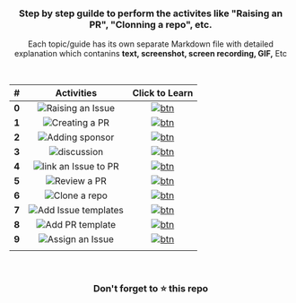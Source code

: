 <div align="center">
<h3>Step by step guilde to perform the activites like "Raising an PR", "Clonning a repo", etc.</h3>
<p>Each topic/guide has its own separate Markdown file with detailed explanation which contanins <b>text, screenshot, screen recording, GIF,</b> Etc</p>
</div>
  
<br>

|#|Activities| Click to Learn |
|:--:|:---:|:--:|
|**0**|![Raising an Issue](https://user-images.githubusercontent.com/51878265/169852403-b93d1002-596f-452c-bbd5-199a3fcd41b2.png)|[![btn](https://user-images.githubusercontent.com/51878265/169855093-fcb5dc91-bf22-4bf3-99f5-d3c972bca19f.png)](guide/raise-issue/README.md)|
|**1**|![Creating a PR](https://user-images.githubusercontent.com/51878265/169852535-2b1a2c78-3e67-4b1a-9289-0728449e9c22.png)|[![btn](https://user-images.githubusercontent.com/51878265/169855093-fcb5dc91-bf22-4bf3-99f5-d3c972bca19f.png)](guide/create-pr/README.md)|
|**2**|![Adding sponsor](https://user-images.githubusercontent.com/51878265/169852640-f9e11484-aacf-4ba2-b5d8-413a0df0377d.png)|[![btn](https://user-images.githubusercontent.com/51878265/169855093-fcb5dc91-bf22-4bf3-99f5-d3c972bca19f.png)](guide/add-sponsor/README.md)|
|**3**|![discussion](https://user-images.githubusercontent.com/51878265/169856151-441be993-6a7d-490b-a24e-cd35a7996e33.png)|[![btn](https://user-images.githubusercontent.com/51878265/169855093-fcb5dc91-bf22-4bf3-99f5-d3c972bca19f.png)](guide/start-discussion/README.md)|
|**4**|![link an Issue to PR](https://user-images.githubusercontent.com/51878265/169856340-869b313e-149c-4d8d-9289-4f455cd106a4.png)|[![btn](https://user-images.githubusercontent.com/51878265/169855093-fcb5dc91-bf22-4bf3-99f5-d3c972bca19f.png)](guide/link-issue-with-pr/README.md)|
|**5**|![Review a PR](https://user-images.githubusercontent.com/51878265/169856416-cb7594f5-2046-4ec8-a7e6-bc004c0aa261.png)|[![btn](https://user-images.githubusercontent.com/51878265/169855093-fcb5dc91-bf22-4bf3-99f5-d3c972bca19f.png)](guide/review-pr/README.md)|
|**6**|![Clone a repo](https://user-images.githubusercontent.com/51878265/169856500-cd553626-7ffc-4376-920d-f52aaf98efdc.png)|[![btn](https://user-images.githubusercontent.com/51878265/169855093-fcb5dc91-bf22-4bf3-99f5-d3c972bca19f.png)](guide/add-issue-template/README.md)|
|**7**|![Add Issue templates](https://user-images.githubusercontent.com/51878265/169856587-06204a57-2d75-4b0e-aa23-9c87440eefdd.png)|[![btn](https://user-images.githubusercontent.com/51878265/169855093-fcb5dc91-bf22-4bf3-99f5-d3c972bca19f.png)](guide/adding-issue-template.md)|
|**8**|![Add PR template](https://user-images.githubusercontent.com/51878265/169856675-1d6a68e7-599b-4b2f-b99f-d6b59db9c80b.png)|[![btn](https://user-images.githubusercontent.com/51878265/169855093-fcb5dc91-bf22-4bf3-99f5-d3c972bca19f.png)](guide/add-pr-template/README.md)|
|**9**|![Assign an Issue](https://user-images.githubusercontent.com/51878265/169856762-eeb5ce9c-cd38-4fce-8aa9-3ce0dfc40e1f.png)|[![btn](https://user-images.githubusercontent.com/51878265/169855093-fcb5dc91-bf22-4bf3-99f5-d3c972bca19f.png)](guide/assig-issue/README.md)|
||||


<br>
<h3 align = "center">Don't forget to ⭐ this repo<h3>
